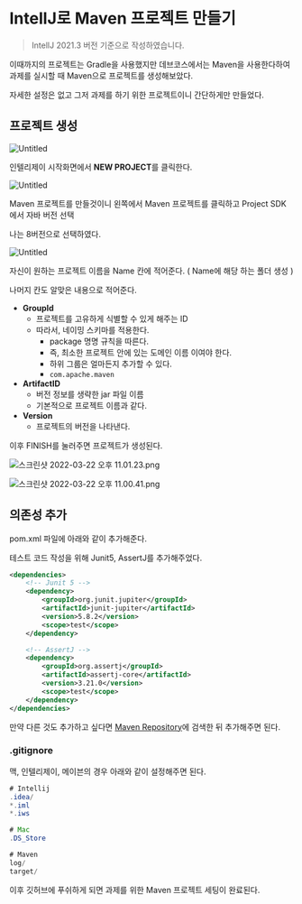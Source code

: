 # IntellJ로 Maven 프로젝트 만들기

> IntellJ 2021.3 버전 기준으로 작성하였습니다.
> 

이때까지의 프로젝트는 Gradle을 사용했지만 데브코스에서는 Maven을 사용한다하여 과제를 실시할 때 Maven으로 프로젝트를 생성해보았다. 

자세한 설정은 없고 그저 과제를 하기 위한 프로젝트이니 간단하게만 만들었다.

## 프로젝트 생성

![Untitled](https://tva1.sinaimg.cn/large/e6c9d24egy1h0j0z3tipnj216b0u0762.jpg)

인텔리제이 시작화면에서 **NEW PROJECT**를 클릭한다.

![Untitled](https://tva1.sinaimg.cn/large/e6c9d24egy1h0j0z4ei2jj216b0u0762.jpg)

Maven 프로젝트를 만들것이니 왼쪽에서 Maven 프로젝트를 클릭하고 Project SDK에서 자바 버전 선택 

나는 8버전으로 선택하였다. 

![Untitled](https://tva1.sinaimg.cn/large/e6c9d24egy1h0j0z4xls2j20u00vg78a.jpg)

자신이 원하는 프로젝트 이름을 Name 칸에 적어준다. ( Name에 해당 하는 폴더 생성 )

나머지 칸도 알맞은 내용으로 적어준다.

- **GroupId**
    - 프로젝트를 고유하게 식별할 수 있게 해주는 ID
    - 따라서, 네이밍 스키마를 적용한다.
        - package 명명 규칙을 따른다.
        - 즉, 최소한 프로젝트 안에 있는 도메인 이름 이여야 한다.
        - 하위 그룹은 얼마든지 추가할 수 있다.
        - `com.apache.maven`
- **ArtifactID**
    - 버전 정보를 생략한 jar 파일 이름
    - 기본적으로 프로젝트 이름과 같다.
- **Version**
    - 프로젝트의 버전을 나타낸다.

이후 FINISH를 눌러주면 프로젝트가 생성된다.

![스크린샷 2022-03-22 오후 11.01.23.png](https://tva1.sinaimg.cn/large/e6c9d24egy1h0j0z7fb8hj20ga0bg3yv.jpg)

![스크린샷 2022-03-22 오후 11.00.41.png](https://tva1.sinaimg.cn/large/e6c9d24egy1h0j0z903qej20ia0fs751.jpg)

## 의존성 추가

pom.xml 파일에 아래와 같이 추가해준다. 

테스트 코드 작성을 위해 Junit5, AssertJ를 추가해주었다.

```xml
<dependencies>
    <!-- Junit 5 -->
    <dependency>
        <groupId>org.junit.jupiter</groupId>
        <artifactId>junit-jupiter</artifactId>
        <version>5.8.2</version>
        <scope>test</scope>
    </dependency>

    <!-- AssertJ -->
    <dependency>
        <groupId>org.assertj</groupId>
        <artifactId>assertj-core</artifactId>
        <version>3.21.0</version>
        <scope>test</scope>
    </dependency>
</dependencies>
```

만약 다른 것도 추가하고 싶다면 [Maven Repository](https://mvnrepository.com)에 검색한 뒤 추가해주면 된다.

### .gitignore

맥, 인텔리제이, 메이븐의 경우 아래와 같이 설정해주면 된다.

```java
# Intellij
.idea/
*.iml
*.iws

# Mac
.DS_Store

# Maven
log/
target/
```

이후 깃허브에 푸쉬하게 되면 과제를 위한 Maven 프로젝트 세팅이 완료된다.